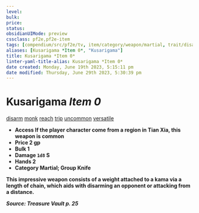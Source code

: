 ```yaml
---
level:
bulk:
price:
status:
obsidianUIMode: preview
cssclass: pf2e,pf2e-item
tags: [compendium/src/pf2e/tv, item/category/weapon/martial, trait/disarm, trait/monk, trait/reach, trait/trip, trait/uncommon, trait/versatile-b]
aliases: [Kusarigama *Item 0*, "Kusarigama"]
title: Kusarigama *Item 0*
linter-yaml-title-alias: Kusarigama *Item 0*
date created: Monday, June 19th 2023, 5:15:11 pm
date modified: Thursday, June 29th 2023, 5:30:39 pm
---
```


# Kusarigama *Item 0*

[disarm](rules/traits/disarm.md) [monk](rules/traits/monk.md) [reach](rules/traits/reach.md) [trip](rules/traits/trip.md) [uncommon](rules/traits/uncommon.md) [versatile <b>](rules/traits/versatile.md)  

- **Access** If the player character come from a region in Tian Xia, this weapon is common
- **Price** 2 gp
- **Bulk** 1
- **Damage** `1d8` S
- **Hands** 2
- **Category** Martial; **Group** Knife

This impressive weapon consists of a weight attached to a kama via a length of chain, which aids with disarming an opponent or attacking from a distance.

*Source: Treasure Vault p. 25*
